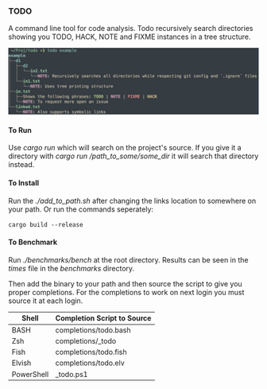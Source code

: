 ### TODO

A command line tool for code analysis. Todo recursively
search directories showing you TODO, HACK, NOTE and FIXME
instances in a tree structure.
 
![alt text](./images/example.jpg)

#### To Run
Use *cargo run* which will search on the
project's source. If you give it a directory with
*cargo run /path_to_some/some_dir* it will search that
directory instead.

#### To Install
Run the *./add_to_path.sh* after changing the
links location to somewhere on your path. Or run
the commands seperately:

```
cargo build --release
```

#### To Benchmark
Run *./benchmarks/bench* at the root directory. Results can be seen in the
*times* file in the *benchmarks* directory.

Then add the binary to your path and then source the
script to give you proper completions. For the completions
to work on next login you must source it at each login.

| Shell |Completion Script to Source |
|----| ---|
|BASH       |completions/todo.bash|
|Zsh        | completions/_todo|
|Fish       | completions/todo.fish|
|Elvish     |completions/todo.elv|
|PowerShell | _todo.ps1|

